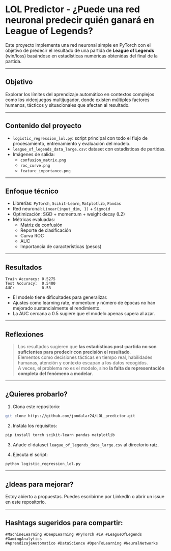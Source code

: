
# LOL Predictor - ¿Puede una red neuronal predecir quién ganará en League of Legends?

Este proyecto implementa una red neuronal simple en PyTorch con el objetivo de predecir el resultado de una partida de **League of Legends** (win/loss) basándose en estadísticas numéricas obtenidas del final de la partida.

---

## Objetivo

Explorar los límites del aprendizaje automático en contextos complejos como los videojuegos multijugador, donde existen múltiples factores humanos, tácticos y situacionales que afectan al resultado.

---

## Contenido del proyecto

- `logistic_regression_lol.py`: script principal con todo el flujo de procesamiento, entrenamiento y evaluación del modelo.
- `league_of_legends_data_large.csv`: dataset con estadísticas de partidas.
- Imágenes de salida:
  - `confusion_matrix.png`
  - `roc_curve.png`
  - `feature_importance.png`

---

##  Enfoque técnico

- Librerías: `PyTorch`, `Scikit-Learn`, `Matplotlib`, `Pandas`
- Red neuronal: `Linear(input_dim, 1)` + `Sigmoid`
- Optimización: SGD + momentum + weight decay (L2)
- Métricas evaluadas:
  - Matriz de confusión
  - Reporte de clasificación
  - Curva ROC
  - AUC
  - Importancia de características (pesos)

---

##  Resultados

```plaintext
Train Accuracy: 0.5275
Test Accuracy:  0.5400
AUC:            0.58
```

-  El modelo tiene dificultades para generalizar.
-  Ajustes como learning rate, momentum y número de épocas no han mejorado sustancialmente el rendimiento.
-  La AUC cercana a 0.5 sugiere que el modelo apenas supera al azar.

---

## Reflexiones

> Los resultados sugieren que **las estadísticas post-partida no son suficientes para predecir con precisión el resultado**.  
> Elementos como decisiones tácticas en tiempo real, habilidades humanas, atención y contexto escapan a los datos recogidos.  
> A veces, el problema no es el modelo, sino **la falta de representación completa del fenómeno a modelar**.

---

##  ¿Quieres probarlo?

1. Clona este repositorio:
```bash
git clone https://github.com/jondalar24/LOL_predictor.git
```

2. Instala los requisitos:
```bash
pip install torch scikit-learn pandas matplotlib
```

3. Añade el dataset `league_of_legends_data_large.csv` al directorio raíz.

4. Ejecuta el script:
```bash
python logistic_regression_lol.py
```

---

##  ¿Ideas para mejorar?

Estoy abierto a propuestas. Puedes escribirme por LinkedIn o abrir un issue en este repositorio.

---

##  Hashtags sugeridos para compartir:

```
#MachineLearning #DeepLearning #PyTorch #IA #LeagueOfLegends #GamingAnalytics 
#AprendizajeAutomatico #DataScience #OpenToLearning #NeuralNetworks
```
